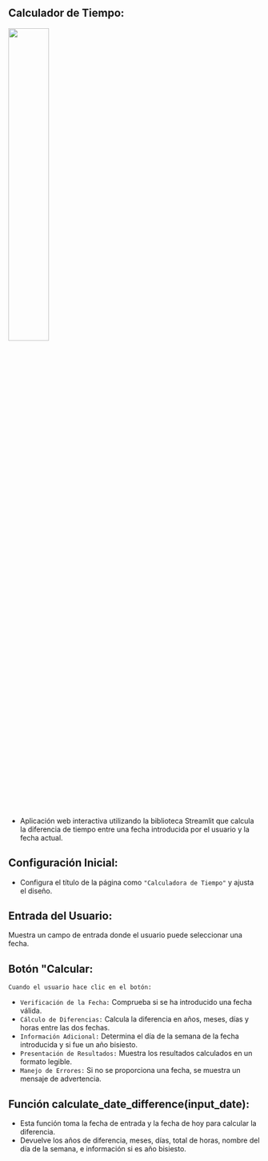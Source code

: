 
## Calculador de Tiempo:

<a href=".\readme-IMG\DataCalculator.gif"><img src=".\readme-IMG\DataCalculator.gif" style="height: 40%; width:40%;"/></a>


-  Aplicación web interactiva utilizando la biblioteca Streamlit
que calcula la diferencia de tiempo entre una fecha introducida por el usuario y la fecha actual.

## Configuración Inicial:

- Configura el título de la página como `"Calculadora de Tiempo"` y ajusta el diseño.

## Entrada del Usuario:

Muestra un campo de entrada donde el usuario puede seleccionar una fecha.

## Botón "Calcular:

`Cuando el usuario hace clic en el botón:`

- `Verificación de la Fecha:` Comprueba si se ha introducido una fecha válida.
- `Cálculo de Diferencias:` Calcula la diferencia en años, meses, días y horas entre las dos fechas.
- `Información Adicional:` Determina el día de la semana de la fecha introducida y si fue un año bisiesto.
- `Presentación de Resultados:` Muestra los resultados calculados en un formato legible.
- `Manejo de Errores:` Si no se proporciona una fecha, se muestra un mensaje de advertencia.

## Función calculate_date_difference(input_date):

- Esta función toma la fecha de entrada y la fecha de hoy para calcular la diferencia.
- Devuelve los años de diferencia, meses, días, total de horas,
nombre del día de la semana, e información si es año bisiesto.
